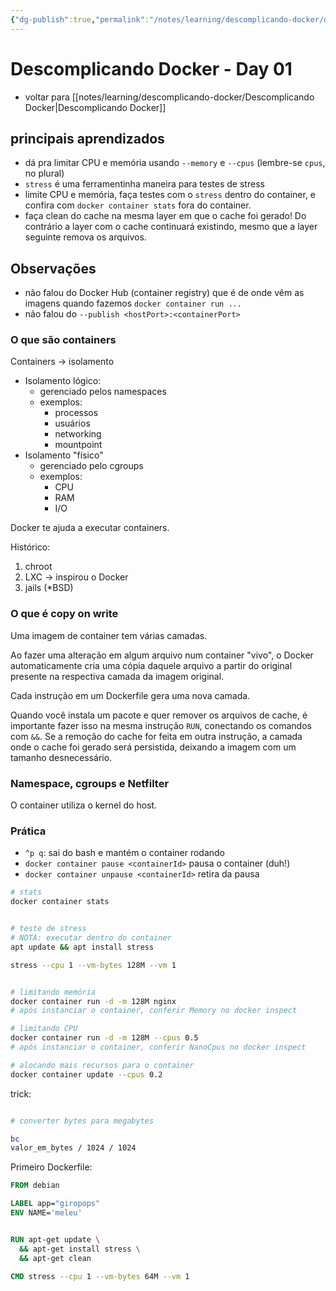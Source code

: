 ```yaml
---
{"dg-publish":true,"permalink":"/notes/learning/descomplicando-docker/descomplicando-docker-day-01/","dgHomeLink":true,"dgPassFrontmatter":false,"dgShowBacklinks":true,"dgShowLocalGraph":true}
---
```


# Descomplicando Docker - Day 01

- voltar para [[notes/learning/descomplicando-docker/Descomplicando Docker|Descomplicando Docker]]


## principais aprendizados

- dá pra limitar CPU e memória usando `--memory` e `--cpus` (lembre-se `cpus`, no plural)
- `stress` é uma ferramentinha maneira para testes de stress
- limite CPU e memória, faça testes com o `stress` dentro do container, e confira com `docker container stats` fora do container.
- faça clean do cache na mesma layer em que o cache foi gerado! Do contrário a layer com o cache continuará existindo, mesmo que a layer seguinte remova os arquivos.



## Observações

- não falou do Docker Hub (container registry) que é de onde vêm as imagens quando fazemos `docker container run ...`
- não falou do `--publish <hostPort>:<containerPort>`


### O que são containers

Containers -> isolamento

- Isolamento lógico:
    - gerenciado pelos namespaces
    - exemplos:
        - processos
        - usuários
        - networking
        - mountpoint
- Isolamento "físico"
    - gerenciado pelo cgroups
    - exemplos:
        - CPU
        - RAM
        - I/O

Docker te ajuda a executar containers.

Histórico:

1. chroot
2. LXC -> inspirou o Docker
3. jails (\*BSD)


### O que é copy on write

Uma imagem de container tem várias camadas.

Ao fazer uma alteração em algum arquivo num container "vivo", o Docker automaticamente cria uma cópia daquele arquivo a partir do original presente na respectiva camada da imagem original.

Cada instrução em um Dockerfile gera uma nova camada.

Quando você instala um pacote e quer remover os arquivos de cache, é importante fazer isso na mesma instrução `RUN`, conectando os comandos com `&&`. Se a remoção do cache for feita em outra instrução, a camada onde o cache foi gerado será persistida, deixando a imagem com um tamanho desnecessário.


### Namespace, cgroups e Netfilter

O container utiliza o kernel do host.


### Prática

- `^p q`:  sai do bash e mantém o container rodando
- `docker container pause <containerId>` pausa o container (duh!)
- `docker container unpause <containerId>` retira da pausa

```bash
# stats
docker container stats


# teste de stress
# NOTA: executar dentro do container
apt update && apt install stress

stress --cpu 1 --vm-bytes 128M --vm 1


# limitando memória
docker container run -d -m 128M nginx
# após instanciar o container, conferir Memory no docker inspect

# limitando CPU
docker container run -d -m 128M --cpus 0.5
# após instanciar o container, conferir NanoCpus no docker inspect

# alocando mais recursos para o container
docker container update --cpus 0.2

```


trick:
```bash

# converter bytes para megabytes

bc
valor_em_bytes / 1024 / 1024


```

Primeiro Dockerfile:

```Dockerfile
FROM debian

LABEL app="giropops"
ENV NAME='meleu'


RUN apt-get update \
  && apt-get install stress \
  && apt-get clean

CMD stress --cpu 1 --vm-bytes 64M --vm 1
```

